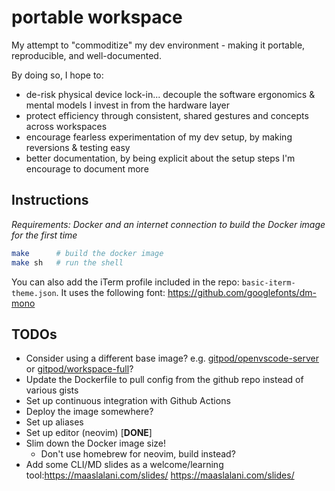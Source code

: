 # portable workspace

My attempt to "commoditize" my dev environment - making it portable, reproducible, and well-documented.

By doing so, I hope to:

- de-risk physical device lock-in... decouple the software ergonomics & mental models I invest in from the hardware layer
- protect efficiency through consistent, shared gestures and concepts across workspaces
- encourage fearless experimentation of my dev setup, by making reversions & testing easy
- better documentation, by being explicit about the setup steps I'm encourage to document more

## Instructions

*Requirements: Docker and an internet connection to build the Docker image for the first time*

```sh
make      # build the docker image
make sh   # run the shell
```

You can also add the iTerm profile included in the repo: `basic-iterm-theme.json`.
It uses the following font: https://github.com/googlefonts/dm-mono

## TODOs

- Consider using a different base image? e.g. [gitpod/openvscode-server](https://github.com/gitpod-io/openvscode-server/) or [gitpod/workspace-full](https://github.com/gitpod-io/workspace-images)?
- Update the Dockerfile to pull config from the github repo instead of various gists
- Set up continuous integration with Github Actions
- Deploy the image somewhere?
- Set up aliases
- Set up editor (neovim) [**DONE**]
- Slim down the Docker image size!
  - Don't use homebrew for neovim, build instead?
- Add some CLI/MD slides as a welcome/learning tool:https://maaslalani.com/slides/ https://maaslalani.com/slides/




